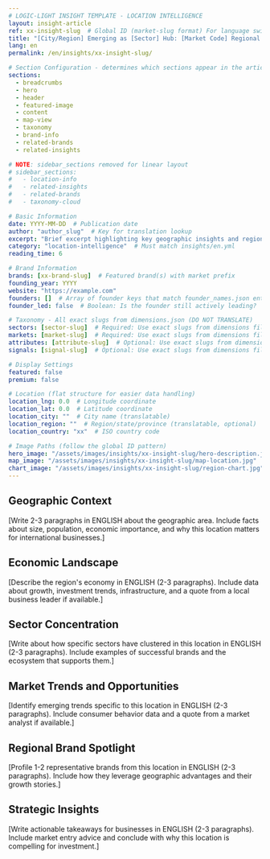 ```yaml
---
# LOGIC-LIGHT INSIGHT TEMPLATE - LOCATION INTELLIGENCE
layout: insight-article
ref: xx-insight-slug  # Global ID (market-slug format) For language switcher
title: "[City/Region] Emerging as [Sector] Hub: [Market Code] Regional Analysis"
lang: en
permalink: /en/insights/xx-insight-slug/

# Section Configuration - determines which sections appear in the article - Using linear layout (no sidebar)
sections:
  - breadcrumbs
  - hero
  - header
  - featured-image
  - content
  - map-view
  - taxonomy
  - brand-info
  - related-brands
  - related-insights

# NOTE: sidebar_sections removed for linear layout
# sidebar_sections:
#   - location-info
#   - related-insights
#   - related-brands
#   - taxonomy-cloud

# Basic Information
date: YYYY-MM-DD  # Publication date
author: "author_slug"  # Key for translation lookup
excerpt: "Brief excerpt highlighting key geographic insights and regional trends (1-2 sentences)"
category: "location-intelligence"  # Must match insights/en.yml
reading_time: 6

# Brand Information
brands: [xx-brand-slug]  # Featured brand(s) with market prefix
founding_year: YYYY
website: "https://example.com"
founders: []  # Array of founder keys that match founder_names.json entries
founder_led: false  # Boolean: Is the founder still actively leading?

# Taxonomy - All exact slugs from dimensions.json (DO NOT TRANSLATE)
sectors: [sector-slug]  # Required: Use exact slugs from dimensions file
markets: [market-slug]  # Required: Use exact slugs from dimensions file
attributes: [attribute-slug]  # Optional: Use exact slugs from dimensions file
signals: [signal-slug]  # Optional: Use exact slugs from dimensions file

# Display Settings
featured: false
premium: false

# Location (flat structure for easier data handling)
location_lng: 0.0  # Longitude coordinate
location_lat: 0.0  # Latitude coordinate
location_city: ""  # City name (translatable)
location_region: ""  # Region/state/province (translatable, optional)
location_country: "xx"  # ISO country code

# Image Paths (follow the global ID pattern)
hero_image: "/assets/images/insights/xx-insight-slug/hero-description.jpg"
map_image: "/assets/images/insights/xx-insight-slug/map-location.jpg"  # Optional
chart_image: "/assets/images/insights/xx-insight-slug/region-chart.jpg"  # Optional
---
```


## Geographic Context

[Write 2-3 paragraphs in ENGLISH about the geographic area. Include facts about size, population, economic importance, and why this location matters for international businesses.]

## Economic Landscape

[Describe the region's economy in ENGLISH (2-3 paragraphs). Include data about growth, investment trends, infrastructure, and a quote from a local business leader if available.]

## Sector Concentration

[Write about how specific sectors have clustered in this location in ENGLISH (2-3 paragraphs). Include examples of successful brands and the ecosystem that supports them.]

## Market Trends and Opportunities

[Identify emerging trends specific to this location in ENGLISH (2-3 paragraphs). Include consumer behavior data and a quote from a market analyst if available.]

## Regional Brand Spotlight

[Profile 1-2 representative brands from this location in ENGLISH (2-3 paragraphs). Include how they leverage geographic advantages and their growth stories.]

## Strategic Insights

[Write actionable takeaways for businesses in ENGLISH (2-3 paragraphs). Include market entry advice and conclude with why this location is compelling for investment.]
